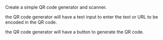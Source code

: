 Create a simple QR code generator and scanner.

the QR code generator will have a text input to enter the text or URL to be encoded in the QR code.

the QR code generator will have a button to generate the QR code.


